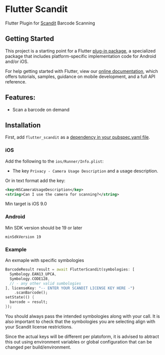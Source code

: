 # Flutter Scandit

Flutter Plugin for [Scandit](https://www.scandit.com/) Barcode Scanning

## Getting Started

This project is a starting point for a Flutter
[plug-in package](https://flutter.dev/developing-packages/),
a specialized package that includes platform-specific implementation code for
Android and/or iOS.

For help getting started with Flutter, view our 
[online documentation](https://flutter.dev/docs), which offers tutorials, 
samples, guidance on mobile development, and a full API reference.

## Features:

* Scan a barcode on demand

## Installation

First, add `flutter_scandit` as a [dependency in your pubspec.yaml file](https://flutter.io/using-packages/).

### iOS

Add the following to the `ios/Runner/Info.plist`:

* The key `Privacy - Camera Usage Description` and a usage description.

Or in text format add the key:

```xml
<key>NSCameraUsageDescription</key>
<string>Can I use the camera for scanning?</string>
```
Min target is iOS 9.0


### Android

Min SDK version should be 19 or later

```
minSdkVersion 19
```

### Example

An exmaple with specific symbologies
```dart
BarcodeResult result = await FlutterScandit(symbologies: [
  Symbology.EAN13_UPCA,
  Symbology.CODE128,
  // - any other valid sumbologies
], licenseKey: "-- ENTER YOUR SCANDIT LICENSE KEY HERE -")
    .scanBarcode();
setState(() {
  barcode = result;
});
```

You should always pass the intended symbologies along with your call. It is also important to check that the symbologies you are selecting align with your Scandit license restrictions.

Since the actual keys will be different per platoform, it is advised to abtract this out using environment variables or global configuration that can be changed per build/environment.

